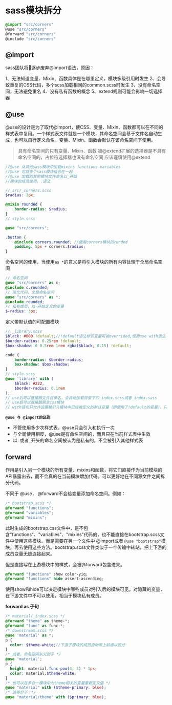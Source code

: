 # sass模块拆分

```css
@import "src/corners"
@use "src/corners"
@forward "src/corners"
@include "src/corners"
```

## @import

sass团队将逐步废弃@import语法，原因：

1、无法知道变量、Mixin、函数具体是在哪里定义，模块多级引用时发生
2、会导致重复的CSS代码，多个scss加载相同的common.scss时发生
3、没有命名空间，无法避免重名
4、没有私有函数的概念
5、extend规则可能会影响一切选择器

## @use

@use的设计是为了取代@import，使CSS、变量、Mixin、函数都可以在不同的样式表中复用。一个样式表文件就是一个模块，其命名空间会基于文件名自动生成，也可以自行定义命名。变量、Mixin、函数会默认在该命名空间下使用。

>具有命名空间的只有变量、Mixin、函数
>被@extend扩展的选择器是不具有命名空间的，占位符选择器也没有命名空间
>应该谨慎使用@extend

```scss
//@use 从其他sass模块中加载mixins functions variables
//@use 可将多个sass模块组合在一起
//@use 加载的其他模块文件命名以_开始
//模块的成员使用，.语法

// src/_corners.scss
$radius: 3px;

@mixin rounded {
    border-radius: $radius;
}
// style.scss

@use "src/corners";

.button {
    @include corners.rounded; //使用corners模块的runded
    padding: 5px + corners.$radius;
}
```
命名空间的使用，当使用`as *`的意义是将引入模块的所有内容处理于全局命名空间
```scss
// 命名空间
@use "src/corners" as c;
@include c.rounded;
// 简化代码，全局命名空间
@use "src/corners" as *;
@include rounded;
// 私有成员，以-开始定义的变量
$-radius: 3px;
```
定义带默认值的可配置模块
```scss
// _library.scss
$black: #000 !default;//!default语法标识变量可被overrided,使用use with语法
$border-radius: 0.25rem !default;
$box-shadow: 0 0.5rem 1rem rgba($black, 0.15) !default;

code {
    border-radius: $border-radius;
    box-shadow: $box-shadow;
}
// style.scss
@use 'library' with (
    $black: #222,
    $border-radius: 0.1rem
);
// use后可以直接跟文件目录名，会自动加载目录下的_index.scss或者_index.sass
// use后可以直接跟原生css模块
// with语句只允许设置被引入模块中已经被定义的默认变量（即使用了!default的变量），只能在引入时被设置一次
```

**`@use 与 @import的区别`**

* 不管使用多少次样式表，@use只会引入和执行一次
* 与全局使用相反，@use是有命名空间的，而且只在当前样式表中生效
* 以`-`或者`_`开头的命名空间被认为是私有的，不会被引入其他样式表

## forward

作用是引入另一个模块的所有变量、mixins和函数，将它们直接作为当前模块的API暴露出去，而不会真的在当前模块增加代码。可以更好地在不同源文件之间拆分代码。

不同于 @use， @forward不会给变量添加命名空间。例如：

```scss
/* bootstrap.scss */
@forward "functions";
@forward "variables";
@forward "mixins";
```
此时生成的bootstrap.css文件中，是不包含"functions"、"variables"、"mixins"代码的，也不能直接在bootstrap.scss文件中使用这些模块。而是需要在另一个文件中 @import或者 `@use "bootstrap"`模块，再去使用这些方法。bootstrap.scss文件类似于一个传输中转站，把上下游的成员变量无缝连接起来。

但是直接写在上游模块中的样式，会被@forward包含进来。

```scss
@forward "functions" show color-yiq;
@forward "functions" hide assert-ascending;
```
使用show和hide可以决定模块中哪些成员对引入后的模块可见。对隐藏的变量，在下游文件中不可以使用，相当于模块私有成员。

**forward as 子句**

```scss
/* material/_index.scss */
@forward "theme" as theme-*;
@forward "func" as func-*;
/* downstream.scss */
@use 'material' as *;
p {
  color: $theme-white;//下游子模块的成员自动带上前缀以区分
}
/* 或者，命名空间从父到子 */
@use 'material';
p {
  height: material.func-pow(4, 3) * 1px;
  color: material.$theme-white;
}
/* 也可以在多合一模块中为theme相关的变量重新定义值 */
@use "material" with ($theme-primary: blue);
/* 这等价于：*/
@use "material/theme" with ($primary: blue);
```